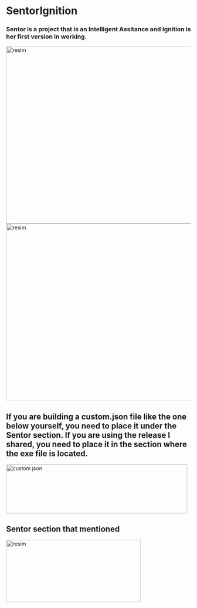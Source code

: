 # SentorIgnition
### Sentor is a project that is an Intelligent Assitance and Ignition is her first version in working.
<img width="602" height="482" alt="resim" src="https://github.com/user-attachments/assets/79fa6e90-25be-4864-b3bc-eb79c1af93d0" />
<img width="602" height="482" alt="resim" src="https://github.com/user-attachments/assets/03919a2d-c4c2-4ee1-b86a-e85b1e9119f6" />

## If you are building a custom.json file like the one below yourself, you need to place it under the Sentor section. If you are using the release I shared, you need to place it in the section where the exe file is located.
<img width="494" height="133" alt="custom json" src="https://github.com/user-attachments/assets/a6d83eda-35b2-45af-b83d-f1a7fbe2a5ab" />

## Sentor section that mentioned
<img width="367" height="169" alt="resim" src="https://github.com/user-attachments/assets/ee31789e-c585-4300-950c-6a2c0f16af37" />
